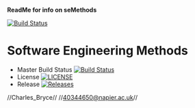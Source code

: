 __ReadMe for info on seMethods__

[![Build Status](https://travis-ci.org/Bryyyce/sem.svg?branch=master)](https://travis-ci.org/Bryyyce/sem)

# Software Engineering Methods

- Master Build Status [![Build Status](https://travis-ci.org/Bryyyce/sem.svg?branch=master)](https://travis-ci.org/Bryyyce/sem)
- License [![LICENSE](https://img.shields.io/github/license/Bryyyce/sem.svg?style=flat-square)](https://github.com/Bryyyce/sem/blob/master/LICENSE)
- Release [![Releases](https://img.shields.io/github/release/Bryyyce/sem/all.svg?style=flat-square)](https://github.com/Bryyyce/sem/releases)




//Charles_Bryce//
//40344650@napier.ac.uk//